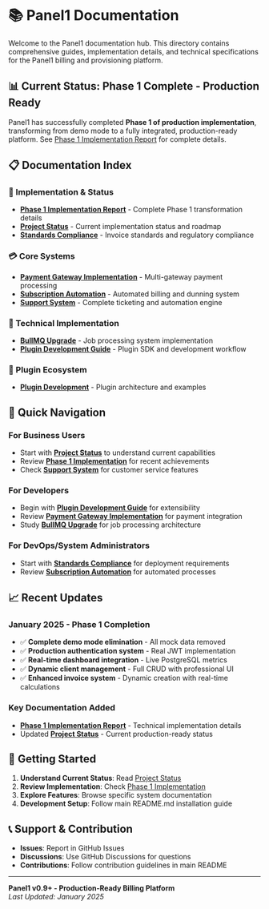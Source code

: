 # 📚 Panel1 Documentation

Welcome to the Panel1 documentation hub. This directory contains comprehensive guides, implementation details, and technical specifications for the Panel1 billing and provisioning platform.

## 📊 **Current Status: Phase 1 Complete - Production Ready**

Panel1 has successfully completed **Phase 1 of production implementation**, transforming from demo mode to a fully integrated, production-ready platform. See [Phase 1 Implementation Report](PHASE1_IMPLEMENTATION.md) for complete details.

## 📋 **Documentation Index**

### **🚀 Implementation & Status**
- **[Phase 1 Implementation Report](PHASE1_IMPLEMENTATION.md)** - Complete Phase 1 transformation details
- **[Project Status](PROJECT_STATUS.md)** - Current implementation status and roadmap
- **[Standards Compliance](STANDARDS_COMPLIANCE.md)** - Invoice standards and regulatory compliance

### **💳 Core Systems**
- **[Payment Gateway Implementation](PAYMENT_GATEWAY_IMPLEMENTATION.md)** - Multi-gateway payment processing
- **[Subscription Automation](SUBSCRIPTION_AUTOMATION.md)** - Automated billing and dunning system
- **[Support System](SUPPORT_SYSTEM.md)** - Complete ticketing and automation engine

### **🔧 Technical Implementation**
- **[BullMQ Upgrade](BULLMQ_UPGRADE.md)** - Job processing system implementation
- **[Plugin Development Guide](PLUGIN_DEVELOPMENT.md)** - Plugin SDK and development workflow

### **🧩 Plugin Ecosystem**
- **[Plugin Development](plugins/README.md)** - Plugin architecture and examples

## 🎯 **Quick Navigation**

### **For Business Users**
- Start with **[Project Status](PROJECT_STATUS.md)** to understand current capabilities
- Review **[Phase 1 Implementation](PHASE1_IMPLEMENTATION.md)** for recent achievements
- Check **[Support System](SUPPORT_SYSTEM.md)** for customer service features

### **For Developers**
- Begin with **[Plugin Development Guide](PLUGIN_DEVELOPMENT.md)** for extensibility
- Review **[Payment Gateway Implementation](PAYMENT_GATEWAY_IMPLEMENTATION.md)** for payment integration
- Study **[BullMQ Upgrade](BULLMQ_UPGRADE.md)** for job processing architecture

### **For DevOps/System Administrators**
- Start with **[Standards Compliance](STANDARDS_COMPLIANCE.md)** for deployment requirements
- Review **[Subscription Automation](SUBSCRIPTION_AUTOMATION.md)** for automated processes

## 📈 **Recent Updates**

### **January 2025 - Phase 1 Completion**
- ✅ **Complete demo mode elimination** - All mock data removed
- ✅ **Production authentication system** - Real JWT implementation
- ✅ **Real-time dashboard integration** - Live PostgreSQL metrics
- ✅ **Dynamic client management** - Full CRUD with professional UI
- ✅ **Enhanced invoice system** - Dynamic creation with real-time calculations

### **Key Documentation Added**
- **[Phase 1 Implementation Report](PHASE1_IMPLEMENTATION.md)** - Technical implementation details
- Updated **[Project Status](PROJECT_STATUS.md)** - Current production-ready status

## 🚀 **Getting Started**

1. **Understand Current Status**: Read [Project Status](PROJECT_STATUS.md)
2. **Review Implementation**: Check [Phase 1 Implementation](PHASE1_IMPLEMENTATION.md)
3. **Explore Features**: Browse specific system documentation
4. **Development Setup**: Follow main README.md installation guide

## 📞 **Support & Contribution**

- **Issues**: Report in GitHub Issues
- **Discussions**: Use GitHub Discussions for questions
- **Contributions**: Follow contribution guidelines in main README

---

**Panel1 v0.9+ - Production-Ready Billing Platform**  
*Last Updated: January 2025*